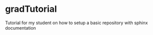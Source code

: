 # gradTutorial
Tutorial for my student on how to setup a basic repository with sphinx documentation
